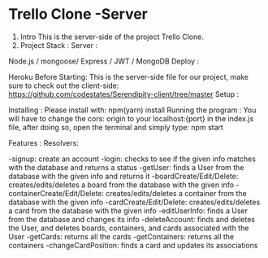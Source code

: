 # Trello Clone -Server
1. Intro
This is the server-side of the project Trello Clone.
2. Project
Stack :​
​Server :​

Node.js / mongoose/ Express / JWT / MongoDB
​Deploy :​

Heroku
Before Starting: This is the server-side file for our project, make sure to check out the client-side: https://github.com/codestates/Serendipity-client/tree/master
Setup :

Installing : Please install with:
npm(yarn) install
Running the program : 
You will have to change the cors: origin to your localhost:{port} in the index.js file, after doing so, open the terminal and simply type: 
npm start 

Features : Resolvers:

-signup: create an account
-login: checks to see if the given info matches with the database and returns a status
-getUser: finds a User from the database with the given info and returns it
-boardCreate/Edit/Delete: creates/edits/deletes a board from the database with the given info
-containerCreate/Edit/Delete: creates/edits/deletes a container from the database with the given info
-cardCreate/Edit/Delete: creates/edits/deletes a card from the database with the given info
-editUserInfo: finds a User from the database and changes its info
-deleteAccount: finds and deletes the User, and deletes boards, containers, and cards associated with the User
-getCards: returns all the cards
-getContainers: returns all the containers
-changeCardPosition: finds a card and updates its associations
